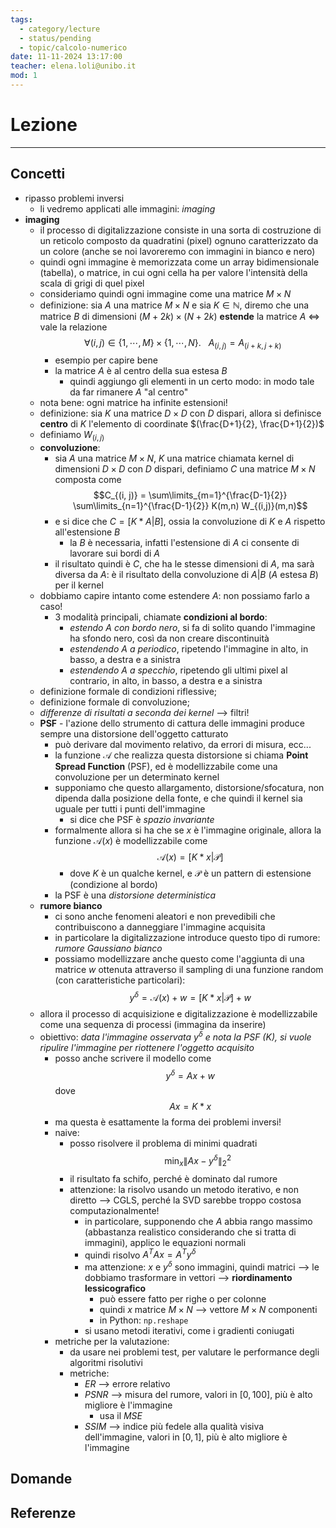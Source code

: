 ```yaml
---
tags:
  - category/lecture
  - status/pending
  - topic/calcolo-numerico
date: 11-11-2024 13:17:00
teacher: elena.loli@unibo.it
mod: 1
---
```

# Lezione
---
## Concetti
- ripasso problemi inversi
	- li vedremo applicati alle immagini: _imaging_
- **imaging**
	- il processo di digitalizzazione consiste in una sorta di costruzione di un reticolo composto da quadratini (pixel) ognuno caratterizzato da un colore (anche se noi lavoreremo con immagini in bianco e nero)
	- quindi ogni immagine è memorizzata come un array bidimensionale (tabella), o matrice, in cui ogni cella ha per valore l'intensità della scala di grigi di quel pixel
	- consideriamo quindi ogni immagine come una matrice $M \times N$
	- definizione: sia $A$ una matrice $M \times N$ e sia $K \in \mathbb{N}$, diremo che una matrice $B$ di dimensioni $(M + 2k) \times (N + 2k)$ **estende** la matrice $A$ $\iff$ vale la relazione $$\forall (i, j) \in \{1, \cdots, M\} \times \{1, \cdots, N\}. \ \ \ A_{(i,j)} = A_{(i+k, j+k)}$$
		- esempio per capire bene
		- la matrice $A$ è al centro della sua estesa $B$
			- quindi aggiungo gli elementi in un certo modo: in modo tale da far rimanere $A$ "al centro"
	- nota bene: ogni matrice ha infinite estensioni!
	- definizione: sia $K$ una matrice $D \times D$ con $D$ dispari, allora si definisce **centro** di $K$ l'elemento di coordinate $(\frac{D+1}{2}, \frac{D+1}{2})$
	- definiamo $W_{(i,j)}$
	- **convoluzione**:
		- sia $A$ una matrice $M \times N$, $K$ una matrice chiamata kernel di dimensioni $D \times D$ con $D$ dispari, definiamo $C$ una matrice $M \times N$ composta come $$C_{(i, j)} = \sum\limits_{m=1}^{\frac{D-1}{2}} \sum\limits_{n=1}^{\frac{D-1}{2}} K(m,n) W_{(i,j)}(m,n)$$
		- e si dice che $C = [K * A | B]$, ossia la convoluzione di $K$ e $A$ rispetto all'estensione $B$
			- la $B$ è necessaria, infatti l'estensione di $A$ ci consente di lavorare sui bordi di $A$
		- il risultato quindi è $C$, che ha le stesse dimensioni di $A$, ma sarà diversa da $A$: è il risultato della convoluzione di $A|B$ ($A$ estesa $B$) per il kernel
	- dobbiamo capire intanto come estendere $A$: non possiamo farlo a caso!
		- 3 modalità principali, chiamate **condizioni al bordo**:
			- _estendo $A$ con bordo nero_, si fa di solito quando l'immagine ha sfondo nero, così da non creare discontinuità
			- _estendendo $A$ a periodico_, ripetendo l'immagine in alto, in basso, a destra e a sinistra
			- _estendendo $A$ a specchio_, ripetendo gli ultimi pixel al contrario, in alto, in basso, a destra e a sinistra
	- definizione formale di condizioni riflessive;
	- definizione formale di convoluzione;
	- _differenze di risultati a seconda dei kernel_ --> filtri!
	- **PSF** - l'azione dello strumento di cattura delle immagini produce sempre una distorsione dell'oggetto catturato
		- può derivare dal movimento relativo, da errori di misura, ecc...
		- la funzione $\mathcal{A}$ che realizza questa distorsione si chiama **Point Spread Function** (PSF), ed è modellizzabile come una convoluzione per un determinato kernel
		- supponiamo che questo allargamento, distorsione/sfocatura, non dipenda dalla posizione della fonte, e che quindi il kernel sia uguale per tutti i punti dell'immagine
			- si dice che PSF è _spazio invariante_
		- formalmente allora si ha che se $x$ è l'immagine originale, allora la funzione $\mathcal{A}(x)$ è modellizzabile come $$\mathcal{A}(x) = [K * x | \mathcal{P}]$$
			- dove $K$ è un qualche kernel, e $\mathcal{P}$ è un pattern di estensione (condizione al bordo)
		- la PSF è una _distorsione deterministica_
	- **rumore bianco**
		- ci sono anche fenomeni aleatori e non prevedibili che contribuiscono a danneggiare l'immagine acquisita
		- in particolare la digitalizzazione introduce questo tipo di rumore: _rumore Gaussiano bianco_
		- possiamo modellizzare anche questo come l'aggiunta di una matrice $w$ ottenuta attraverso il sampling di una funzione random (con caratteristiche particolari): $$y^{\delta} = \mathcal{A}(x) + w = [K * x | \mathcal{P}] + w$$
	- allora il processo di acquisizione e digitalizzazione è modellizzabile come una sequenza di processi (immagina da inserire)
	- obiettivo: _data l'immagine osservata $y^{\delta}$ e nota la PSF ($K$), si vuole ripulire l'immagine per riottenere l'oggetto acquisito_
		- posso anche scrivere il modello come $$y^{\delta} = Ax + w$$ dove $$Ax = K * x$$
		- ma questa è esattamente la forma dei problemi inversi!
		- naive:
			- posso risolvere il problema di minimi quadrati $$\min_{x} {\|Ax - y^{\delta}\|_{2}}^{2}$$
			- il risultato fa schifo, perché è dominato dal rumore
			- attenzione: la risolvo usando un metodo iterativo, e non diretto --> CGLS, perché la SVD sarebbe troppo costosa computazionalmente!
				- in particolare, supponendo che $A$ abbia rango massimo (abbastanza realistico considerando che si tratta di immagini), applico le equazioni normali
				- quindi risolvo $A^{T}Ax = A^{T}y^{\delta}$
				- ma attenzione: $x$ e $y^{\delta}$ sono immagini, quindi matrici --> le dobbiamo trasformare in vettori --> **riordinamento lessicografico**
					- può essere fatto per righe o per colonne
					- quindi $x$ matrice $M \times N$ --> vettore $M \times N$ componenti
					- in Python: `np.reshape`
				- si usano metodi iterativi, come i gradienti coniugati
		- metriche per la valutazione:
			- da usare nei problemi test, per valutare le performance degli algoritmi risolutivi
			- metriche:
				- _ER_ --> errore relativo
				- _PSNR_ --> misura del rumore, valori in $[0, 100]$, più è alto migliore è l'immagine
					- usa il _MSE_
				- _SSIM_ --> indice più fedele alla qualità visiva dell'immagine, valori in $[0, 1]$, più è alto migliore è l'immagine

## Domande

## Referenze

